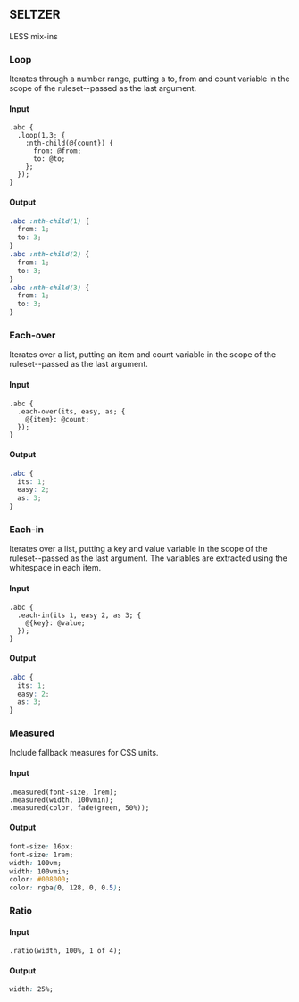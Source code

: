 ## SELTZER

LESS mix-ins


### Loop
Iterates through a number range, putting a to, from and count variable in the scope of the ruleset--passed as the last argument.

#### Input
```less
.abc {
  .loop(1,3; {
    :nth-child(@{count}) { 
      from: @from;
      to: @to;
    };
  });
}
```
#### Output
```css
.abc :nth-child(1) {
  from: 1;
  to: 3;
}
.abc :nth-child(2) {
  from: 1;
  to: 3;
}
.abc :nth-child(3) {
  from: 1;
  to: 3;
}
```

### Each-over
Iterates over a list, putting an item and count variable in the scope of the ruleset--passed as the last argument.

#### Input
```less
.abc {
  .each-over(its, easy, as; {
    @{item}: @count;
  });
}
```
#### Output
```css
.abc {
  its: 1;
  easy: 2;
  as: 3;
}
```

### Each-in
Iterates over a list, putting a key and value variable in the scope of the ruleset--passed as the last argument. 
The variables are extracted using the whitespace in each item.

#### Input
```less
.abc {
  .each-in(its 1, easy 2, as 3; {
    @{key}: @value;
  });
}
```
#### Output
```css
.abc {
  its: 1;
  easy: 2;
  as: 3;
}
```

### Measured
Include fallback measures for CSS units.

#### Input
```less
.measured(font-size, 1rem);
.measured(width, 100vmin);
.measured(color, fade(green, 50%));
```
#### Output
```css
font-size: 16px;
font-size: 1rem;
width: 100vm;
width: 100vmin;
color: #008000;
color: rgba(0, 128, 0, 0.5);
```

### Ratio

#### Input
```less
.ratio(width, 100%, 1 of 4);
```
#### Output
```css
width: 25%;
```

